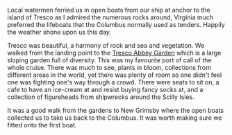 Local watermen ferried us in open boats from our ship at anchor to
the island of Tresco as I admired the numerous rocks around, Virginia
much preferred the lifeboats that the Columbus normally used as tenders.
Happily the weather shone upon us this day.

Tresco was beautiful, a harmony of rock and sea and vegetation. We walked
from the landing point to the
[Tresco Abbey Garden](https://www.tresco.co.uk/enjoying/abbey-garden) which is
a large sloping garden full of diversity. This was my favourite port of call
of the whole cruise. There was much to see, plants in bloom, collections from
different areas in the world, yet there was plenty of room so one didn't feel
one was fighting one's way through a crowd. There were seats to sit on,
a cafe to have an ice-cream at and resist buying fancy socks at, and a collection
of figureheads from shipwrecks around the Scilly Isles.

It was a good walk from the gardens to New Grimsby where the open boats collected
us to take us back to the Columbus. It was worth making sure we fitted onto
the first boat.
